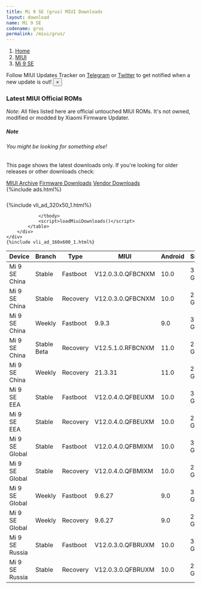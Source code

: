 ```yaml
---
title: Mi 9 SE (grus) MIUI Downloads
layout: download
name: Mi 9 SE
codename: grus
permalink: /miui/grus/
---
```

<nav aria-label="breadcrumb">
    <ol class="breadcrumb">
        <li class="breadcrumb-item"><a href="/">Home</a></li>
        <li class="breadcrumb-item"><a href="/miui/">MIUI</a></li>
        <li class="breadcrumb-item active" aria-current="page"><a href="/miui/grus/">Mi 9 SE</a></li>
    </ol>
</nav>
<div class="alert alert-primary alert-dismissible fade show" role="alert">
    Follow MIUI Updates Tracker on <a href="https://t.me/MIUIUpdatesTracker" class="alert-link">Telegram</a>
     or <a href="https://twitter.com/MiFwUpdater" class="alert-link">Twitter</a> to get notified when a new update is out!
    <button type="button" class="close" data-dismiss="alert" aria-label="Close">
        <span aria-hidden="true">&times;</span>
    </button>
</div>

### Latest MIUI Official ROMs
*Note*: All files listed here are official untouched MIUI ROMs. It's not owned, modified or modded by Xiaomi Firmware Updater.
<div class="card">
  <div class="card-body">
    <h5 class="card-title">Note</h5>
    <h6 class="card-subtitle mb-2 text-muted">You might be looking for something else!</h6>
    <p class="card-text">This page shows the latest downloads only.
     If you're looking for older releases or other downloads check:</p>
    <a href="/archive/miui/grus/" class="card-link">MIUI Archive</a>
    <a href="/firmware/grus/" class="card-link">Firmware Downloads</a>
    <a href="/vendor/grus/" class="card-link">Vendor Downloads</a>
  </div>
</div>
{%include ads.html%}
<div class="row justify-content-center">
    <div class="col-10">
        <div class="table-responsive-md" style="margin-top: 25px;">
            {%include vli_ad_320x50_1.html%}
            <table id="miui" class="display dt-responsive nowrap compact table table-striped table-hover table-sm">
                <thead class="thead-dark">
                    <tr>
                        <th data-ref="device">Device</th>
                        <th data-ref="branch">Branch</th>
                        <th data-ref="type">Type</th>
                        <th data-ref="miui">MIUI</th>
                        <th data-ref="android">Android</th>
                        <th data-ref="size">Size</th>
                        <th data-ref="size">Date</th>
                        <th data-ref="link">Link</th>
                    </tr>
                </thead>
                <tbody>
                <tr><td>Mi 9 SE China</td><td>Stable</td><td>Fastboot</td><td>V12.0.3.0.QFBCNXM</td><td>10.0</td><td>3.5 GB</td><td>2020-11-23</td><td><a href="/miui/grus/stable/V12.0.3.0.QFBCNXM/">Download</a></td></tr>
<tr><td>Mi 9 SE China</td><td>Stable</td><td>Recovery</td><td>V12.0.3.0.QFBCNXM</td><td>10.0</td><td>2.7 GB</td><td>2020-11-30</td><td><a href="/miui/grus/stable/V12.0.3.0.QFBCNXM/">Download</a></td></tr>
<tr><td>Mi 9 SE China</td><td>Weekly</td><td>Fastboot</td><td>9.9.3</td><td>9.0</td><td>3.3 GB</td><td>2019-09-04</td><td><a href="/miui/grus/weekly/9.9.3/">Download</a></td></tr>
<tr><td>Mi 9 SE China</td><td>Stable Beta</td><td>Recovery</td><td>V12.5.1.0.RFBCNXM</td><td>11.0</td><td>2.6 GB</td><td>2021-03-30</td><td><a href="/miui/grus/stable beta/V12.5.1.0.RFBCNXM/">Download</a></td></tr>
<tr><td>Mi 9 SE China</td><td>Weekly</td><td>Recovery</td><td>21.3.31</td><td>11.0</td><td>2.7 GB</td><td>2021-04-01</td><td><a href="/miui/grus/weekly/21.3.31/">Download</a></td></tr>
<tr><td>Mi 9 SE EEA</td><td>Stable</td><td>Fastboot</td><td>V12.0.4.0.QFBEUXM</td><td>10.0</td><td>3.1 GB</td><td>2021-03-08</td><td><a href="/miui/grus/stable/V12.0.4.0.QFBEUXM/">Download</a></td></tr>
<tr><td>Mi 9 SE EEA</td><td>Stable</td><td>Recovery</td><td>V12.0.4.0.QFBEUXM</td><td>10.0</td><td>2.5 GB</td><td>2021-03-15</td><td><a href="/miui/grus/stable/V12.0.4.0.QFBEUXM/">Download</a></td></tr>
<tr><td>Mi 9 SE Global</td><td>Stable</td><td>Fastboot</td><td>V12.0.4.0.QFBMIXM</td><td>10.0</td><td>3.0 GB</td><td>2021-03-16</td><td><a href="/miui/grus/stable/V12.0.4.0.QFBMIXM/">Download</a></td></tr>
<tr><td>Mi 9 SE Global</td><td>Stable</td><td>Recovery</td><td>V12.0.4.0.QFBMIXM</td><td>10.0</td><td>2.5 GB</td><td>2021-03-19</td><td><a href="/miui/grus/stable/V12.0.4.0.QFBMIXM/">Download</a></td></tr>
<tr><td>Mi 9 SE Global</td><td>Weekly</td><td>Fastboot</td><td>9.6.27</td><td>9.0</td><td>3.2 GB</td><td>2019-06-27</td><td><a href="/miui/grus/weekly/9.6.27/">Download</a></td></tr>
<tr><td>Mi 9 SE Global</td><td>Weekly</td><td>Recovery</td><td>9.6.27</td><td>9.0</td><td>2.3 GB</td><td>2019-06-27</td><td><a href="/miui/grus/weekly/9.6.27/">Download</a></td></tr>
<tr><td>Mi 9 SE Russia</td><td>Stable</td><td>Fastboot</td><td>V12.0.3.0.QFBRUXM</td><td>10.0</td><td>3.0 GB</td><td>2021-03-16</td><td><a href="/miui/grus/stable/V12.0.3.0.QFBRUXM/">Download</a></td></tr>
<tr><td>Mi 9 SE Russia</td><td>Stable</td><td>Recovery</td><td>V12.0.3.0.QFBRUXM</td><td>10.0</td><td>2.5 GB</td><td>2021-03-22</td><td><a href="/miui/grus/stable/V12.0.3.0.QFBRUXM/">Download</a></td></tr>

                </tbody>
                <script>loadMiuiDownloads()</script>
            </table>
        </div>
    </div>
    {%include vli_ad_160x600_1.html%}
</div>
